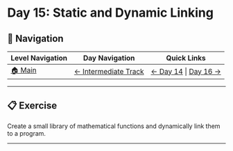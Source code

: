 # Day 15: Static and Dynamic Linking

## 🔗 Navigation

| Level Navigation | Day Navigation | Quick Links |
|------------------|----------------|-------------|
| [🏠 Main](../../README.md) | [← Intermediate Track](../README.md) | [← Day 14](../Day14/) \| [Day 16 →](../Day16/) |

---

## 📋 Exercise

Create a small library of mathematical functions and dynamically link them to a program.

---
